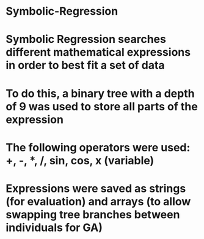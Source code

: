 # Symbolic-Regression
# Symbolic Regression searches different mathematical expressions in order to best fit a set of data
# To do this, a binary tree with a depth of 9 was used to store all parts of the expression
# The following operators were used: +, -, *, /, sin, cos, x (variable)
# Expressions were saved as strings (for evaluation) and arrays (to allow swapping tree branches between individuals for GA)
